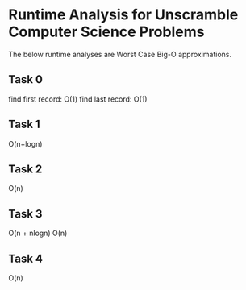 Runtime Analysis for Unscramble Computer Science Problems
================

The below runtime analyses are Worst Case Big-O approximations.

## Task 0

find first record:  O(1)
find last record:  O(1)

## Task 1

O(n+logn)

## Task 2

O(n)

## Task 3

O(n + nlogn)
O(n) 

## Task 4

O(n)
